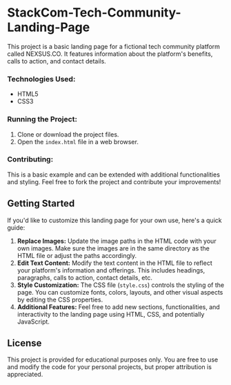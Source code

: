# StackCom-Tech-Community-Landing-Page

This project is a basic landing page for a fictional tech community platform called NEXSUS.CO. It features information about the platform's benefits, calls to action, and contact details. 

### Technologies Used:

- HTML5
- CSS3

### Running the Project:

1. Clone or download the project files.
2. Open the `index.html` file in a web browser.

### Contributing:

This is a basic example and can be extended with additional functionalities and styling. Feel free to fork the project and contribute your improvements!


## Getting Started

If you'd like to customize this landing page for your own use, here's a quick guide:

1. **Replace Images:** Update the image paths in the HTML code with your own images. Make sure the images are in the same directory as the HTML file or adjust the paths accordingly.
2. **Edit Text Content:** Modify the text content in the HTML file to reflect your platform's information and offerings. This includes headings, paragraphs, calls to action, contact details, etc.
3. **Style Customization:** The CSS file (`style.css`) controls the styling of the page. You can customize fonts, colors, layouts, and other visual aspects by editing the CSS properties.
4. **Additional Features:** Feel free to add new sections, functionalities, and interactivity to the landing page using HTML, CSS, and potentially JavaScript.


## License

This project is provided for educational purposes only. You are free to use and modify the code for your personal projects, but proper attribution is appreciated.
